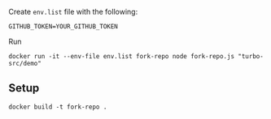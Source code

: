 Create `env.list` file with the following:

```
GITHUB_TOKEN=YOUR_GITHUB_TOKEN
```

Run

```
docker run -it --env-file env.list fork-repo node fork-repo.js "turbo-src/demo"
```

## Setup

```
docker build -t fork-repo .
```